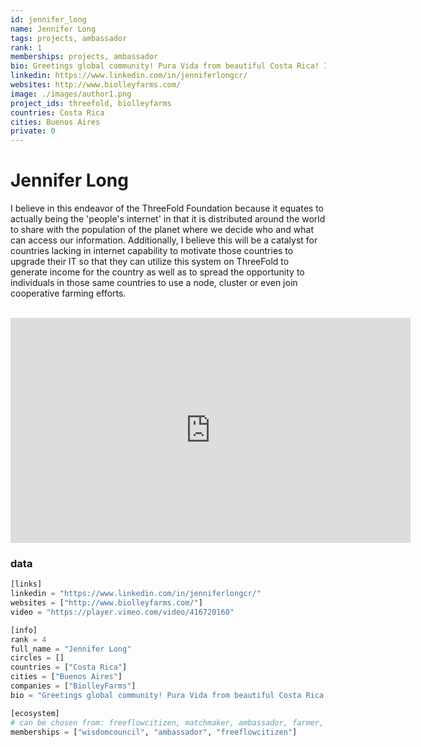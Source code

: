 ```yaml
---
id: jennifer_long
name: Jennifer Long
tags: projects, ambassador
rank: 1
memberships: projects, ambassador
bio: Greetings global community! Pura Vida from beautiful Costa Rica! I am Jennifer Long and I live near and work with resource poor women farmers, where we are growing food forests in our high altitude rainforest. Beautiful women, the mother of men, our mission here is to protect the land, nurture the earth, and her inhabitants. We are working toward a sustainable food production that is produced in harmony with the natural ecosystem. We grow superfoods for wellness on our very abundant small scale farms. We share and collaborate with each other and within our community. Collaboration creates prosperity. Collaboration with Threefold technology will allow us to connect our remote world with the global community. We believe this the path to a sustainable future by including the Threefold technology in our food forest farming and global distribution of our very potent rainforest products.
linkedin: https://www.linkedin.com/in/jenniferlongcr/
websites: http://www.biolleyfarms.com/
image: ./images/author1.png
project_ids: threefold, biolleyfarms
countries: Costa Rica
cities: Buenos Aires
private: 0
---
```


# Jennifer Long

I believe in this endeavor of the ThreeFold Foundation because it equates to actually being the 'people's internet' in that it is distributed around the world to share with the population of the planet where we decide who and what can access our information. Additionally, I believe this will be a catalyst for countries lacking in internet capability to motivate those countries to upgrade their IT so that they can utilize this system on ThreeFold to generate income for the country as well as to spread the opportunity to individuals in those same countries to use a node, cluster or even join cooperative farming efforts.

</br>
<iframe src="https://player.vimeo.com/video/416720160" width="640" height="360" frameborder="0" allow="autoplay; fullscreen" allowfullscreen></iframe>
</br>

### data


```python
[links]
linkedin = "https://www.linkedin.com/in/jenniferlongcr/"
websites = ["http://www.biolleyfarms.com/"]
video = "https://player.vimeo.com/video/416720160"

[info]
rank = 4
full_name = "Jennifer Long"
circles = []
countries = ["Costa Rica"]
cities = ["Buenos Aires"]
companies = ["BiolleyFarms"]
bio = "Greetings global community! Pura Vida from beautiful Costa Rica! I am Jennifer Long and I live near and work with resource poor women farmers, where we are growing food forests in our high altitude rainforest. Beautiful women, the mother of men, our mission here is to protect the land, nurture the earth, and her inhabitants. We are working toward a sustainable food production that is produced in harmony with the natural ecosystem. We grow superfoods for wellness on our very abundant small scale farms. We share and collaborate with each other and within our community. Collaboration creates prosperity. Collaboration with Threefold technology will allow us to connect our remote world with the global community. We believe this the path to a sustainable future by including the Threefold technology in our food forest farming and global distribution of our very potent rainforest products."

[ecosystem]
# can be chosen from: freeflowcitizen, matchmaker, ambassador, farmer, wisdomcouncil, friend, gridcouncil, techcouncil
memberships = ["wisdomcouncil", "ambassador", "freeflowcitizen"]

```
